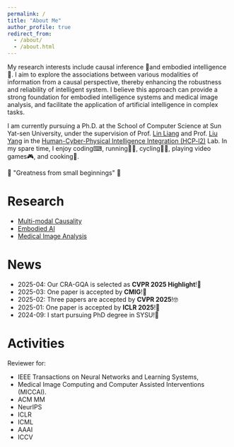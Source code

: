 ```yaml
---
permalink: /
title: "About Me"
author_profile: true
redirect_from: 
  - /about/
  - /about.html
---
```



My research interests include causal inference 🎲and embodied intelligence🤖. I aim to explore the associations between various modalities of information from a causal perspective, thereby enhancing the robustness and reliability of intelligent system. I believe this approach can provide a strong foundation for embodied intelligence systems and medical image analysis, and facilitate the application of artificial intelligence in complex tasks. 

I am currently pursuing a Ph.D. at the School of Computer Science at Sun Yat-sen University, under the supervision of Prof. [Lin Liang](http://www.linliang.net/) and Prof. [Liu Yang](https://yangliu9208.github.io/) in the [Human-Cyber-Physical Intelligence Integration (HCP-l2)](https://www.sysu-hcp.net/) Lab. In my spare time, I enjoy coding⌨, running🏃‍♂️, cycling🚴‍♂️, playing video games🎮, and cooking🥘.

🌟 "Greatness from small beginnings" 🌟

Research
======
- [Multi-modal Causality](./)
- [Embodied AI](./)
- [Medical Image Analysis](./)

News
======
- 2025-04: Our CRA-GQA is selected as **CVPR 2025 Highlight**!🎉
- 2025-03: One paper is accepted by **CMIG**!🎉
- 2025-02: Three papers are accepted by **CVPR 2025**!🤓
- 2025-01: One paper is accepted by **ICLR 2025**!🎉
- 2024-09: I start pursuing PhD degree in SYSU!🚀

Activities
======
Reviewer for:

- IEEE Transactions on Neural Networks and Learning Systems,
- Medical Image Computing and Computer Assisted Interventions (MICCAI).
- ACM MM
- NeurIPS
- ICLR
- ICML
- AAAI
- ICCV